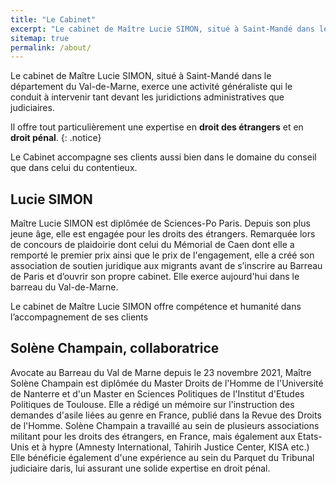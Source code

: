 ```yaml
---
title: "Le Cabinet"
excerpt: "Le cabinet de Maître Lucie SIMON, situé à Saint-Mandé dans le Val-de-Marne, vous accueille pour vous conseiller dans vos démarches administratives et vous assister dans vos procédures judiciaires."
sitemap: true
permalink: /about/
---
```


Le cabinet de Maître Lucie SIMON, situé à Saint-Mandé dans le département du Val-de-Marne, exerce une
activité généraliste qui le conduit à intervenir tant devant les juridictions administratives
que judiciaires.

Il offre tout particulièrement une expertise en **droit des étrangers** et en **droit pénal**.
{: .notice}

Le Cabinet accompagne ses clients aussi bien dans le domaine du conseil que dans celui du
contentieux.

## Lucie SIMON

Maître Lucie SIMON est diplômée de Sciences-Po Paris.
Depuis son plus jeune âge, elle est engagée pour les droits des étrangers. Remarquée lors de
concours de plaidoirie dont celui du Mémorial de Caen dont elle a remporté le premier prix ainsi que le prix de l'engagement, elle a créé son association de soutien juridique aux migrants avant de s’inscrire au Barreau de Paris et d’ouvrir son propre cabinet. Elle exerce aujourd'hui dans le barreau du Val-de-Marne. 

Le cabinet de Maître Lucie SIMON offre compétence et humanité dans l’accompagnement de ses clients

## Solène Champain, collaboratrice

Avocate au Barreau du Val de Marne depuis le 23 novembre 2021, Maître Solène Champain est diplômée du Master Droits de l'Homme de l'Université de Nanterre et d'un Master en Sciences Politiques de l'Institut d'Etudes Politiques de Toulouse. Elle a rédigé un mémoire sur l'instruction des demandes d'asile liées au genre en France,  publié dans la Revue des Droits de l'Homme. Solène Champain a travaillé au sein de plusieurs associations militant pour les droits des étrangers, en France, mais également aux Etats-Unis et à hypre (Amnesty International, Tahirih Justice Center, KISA etc.) Elle bénéficie également d'une expérience au sein du Parquet du Tribunal judiciaire daris, lui assurant une solide expertise en droit pénal. 

